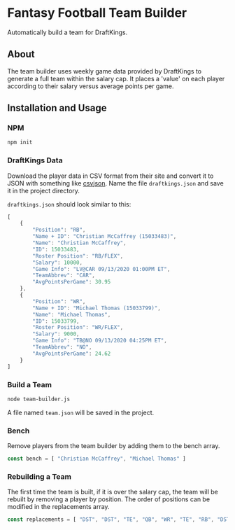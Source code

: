 # Fantasy Football Team Builder

Automatically build a team for DraftKings.

## About

The team builder uses weekly game data provided by DraftKings to generate a full team within the salary cap. It places a 'value' on each player according to their salary versus average points per game.

## Installation and Usage

### NPM

```bash
npm init
```
### DraftKings Data

Download the player data in CSV format from their site and convert it to JSON with something like [csvjson](https://csvjson.com/). Name the file `draftkings.json` and save it in the project directory.

`draftkings.json` should look similar to this:

```javascript
[
    {
        "Position": "RB",
        "Name + ID": "Christian McCaffrey (15033483)",
        "Name": "Christian McCaffrey",
        "ID": 15033483,
        "Roster Position": "RB/FLEX",
        "Salary": 10000,
        "Game Info": "LV@CAR 09/13/2020 01:00PM ET",
        "TeamAbbrev": "CAR",
        "AvgPointsPerGame": 30.95
    },
    {
        "Position": "WR",
        "Name + ID": "Michael Thomas (15033799)",
        "Name": "Michael Thomas",
        "ID": 15033799,
        "Roster Position": "WR/FLEX",
        "Salary": 9000,
        "Game Info": "TB@NO 09/13/2020 04:25PM ET",
        "TeamAbbrev": "NO",
        "AvgPointsPerGame": 24.62
    }
]
```

### Build a Team

```bash
node team-builder.js
```

A file named `team.json` will be saved in the project.

### Bench

Remove players from the team builder by adding them to the bench array.

```javascript
const bench = [ "Christian McCaffrey", "Michael Thomas" ]
```

### Rebuilding a Team

The first time the team is built, if it is over the salary cap, the team will be rebuilt by removing a player by position. The order of positions can be modified in the replacements array.

```javascript
const replacements = [ "DST", "DST", "TE", "QB", "WR", "TE", "RB", "DST" ]
```